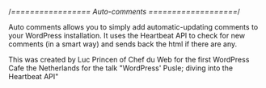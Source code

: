 /*================= Auto-comments ===================*/

Auto comments allows you to simply add automatic-updating comments to 
your WordPress installation. It uses the Heartbeat API to check for new comments
(in a smart way) and sends back the html if there are any.

This was created by Luc Princen of Chef du Web for the first WordPress Cafe the Netherlands
for the talk "WordPress' Pusle; diving into the Heartbeat API"